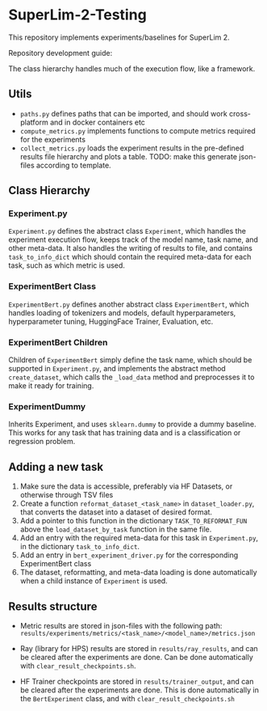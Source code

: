 # SuperLim-2-Testing

This repository implements experiments/baselines for SuperLim 2.

Repository development guide:

The class hierarchy handles much of the execution flow, like a framework.

## Utils

- `paths.py` defines paths that can be imported, and should work cross-platform and in docker containers etc 
- `compute_metrics.py` implements functions to compute metrics required for the experiments
- `collect_metrics.py` loads the experiment results in the pre-defined results file hierarchy and plots a table. TODO: make this generate json-files according to template.

## Class Hierarchy

###  Experiment.py
`Experiment.py` defines the abstract class `Experiment`, which handles the 
experiment execution flow, keeps track of the model name, task name, and other meta-data. 
It also handles the writing of results to file, and contains `task_to_info_dict` which 
should contain the required meta-data for each task, such as which metric is used. 

### ExperimentBert Class
`ExperimentBert.py` defines another abstract class `ExperimentBert`, which handles 
loading of tokenizers and models, default hyperparameters, hyperparameter tuning, 
HuggingFace Trainer, Evaluation, etc. 

### ExperimentBert Children
Children of `ExperimentBert` simply define the task name, which should be supported in `Experiment.py`, 
and implements the abstract method `create_dataset`, which calls the `_load_data` method 
and preprocesses it to make it ready for training. 

### ExperimentDummy
Inherits Experiment, and uses `sklearn.dummy` to provide a dummy baseline. 
This works for any task that has training data and is a classification or regression problem.

## Adding a new task
1. Make sure the data is accessible, preferably via HF Datasets, or otherwise through TSV files
2. Create a function `reformat_dataset_<task_name>` in `dataset_loader.py`, that converts the dataset into a dataset of desired format.
3. Add a pointer to this function in the dictionary `TASK_TO_REFORMAT_FUN` above the `load_dataset_by_task` function in the same file. 
4. Add an entry with the required meta-data for this task in `Experiment.py`, in the dictionary `task_to_info_dict`.
5. Add an entry in `bert_experiment_driver.py` for the corresponding ExperimentBert class
6. The dataset, reformatting, and meta-data loading is done automatically when a child instance of `Experiment` is used.

## Results structure
- Metric results are stored in json-files with the following path:
`results/experiments/metrics/<task_name>/<model_name>/metrics.json`

- Ray (library for HPS) results are stored in `results/ray_results`, and can be cleared
after the experiments are done. Can be done automatically with `clear_result_checkpoints.sh`.

- HF Trainer checkpoints are stored in `results/trainer_output`, and can be cleared 
after the experiments are done. This is done automatically in the `BertExperiment` class, and with `clear_result_checkpoints.sh`

